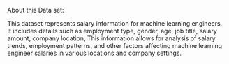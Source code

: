 About this Data set:

This dataset represents salary information for machine learning engineers, It includes details such as employment type, gender, age, job title, salary amount, company location, This information allows for analysis of salary trends, employment patterns, and other factors affecting machine learning engineer salaries in various locations and company settings.
